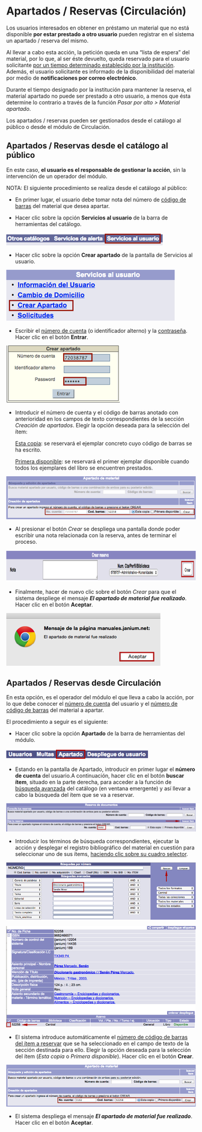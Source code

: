 # Apartados / Reservas (Circulación)

Los usuarios interesados en obtener en préstamo un material que no está disponible **por estar prestado a otro usuario** pueden registrar en el sistema un apartado / reserva del mismo.

Al llevar a cabo esta acción, la petición queda en una “lista de espera” del material, por lo que, al ser éste devuelto, queda reservado para el usuario solicitante <span style="text-decoration: underline;">por un tiempo determinado establecido por la institución</span>. Además, el usuario solicitante es informado de la disponibilidad del material por medio de **notificaciones por correo electrónico**.

Durante el tiempo designado por la institución para mantener la reserva,
el material apartado no puede ser prestado a otro usuario, a menos que
ésta determine lo contrario a través de la función *Pasar por alto &gt;
Material apartado*.

Los apartados / reservas pueden ser gestionados desde el catálogo al
público o desde el módulo de Circulación.

## Apartados / Reservas desde el catálogo al público

En este caso, **el usuario es el responsable de gestionar la acción**,
sin la intervención de un operador del módulo.

NOTA: El siguiente procedimiento se realiza desde el catálogo al
público:

-   En primer lugar, el usuario debe tomar nota del número de <span
    style="text-decoration: underline;">código de barras</span> del
    material que desea apartar.

-   Hacer clic sobre la opción **Servicios al usuario** de la barra de
    herramientas del catálogo.

![Opción Servicios al usuario](Reservas_opac.png)

-   Hacer clic sobre la opción **Crear apartado** de la pantalla de
    Servicios al usuario.

![Opción Crear apartado](Reservas_opac2.png)

-   Escribir el <span style="text-decoration: underline;">número de
    cuenta</span> (o identificador alterno) y la <span
    style="text-decoration: underline;">contraseña</span>. Hacer clic en
    el botón **Entrar**.

![Pantalla de identificación en el catálogo](Reservas_opac3.png)

-   Introducir el número de cuenta y el código de barras anotado con
    anterioridad en los campos de texto correspondientes de la sección
    *Creación de apartados*. Elegir la opción deseada para la selección
    del ítem:

    <span style="text-decoration: underline;">Esta copia</span>: se
    reservará el ejemplar concreto cuyo código de barras se ha escrito.

    <span style="text-decoration: underline;">Primera disponible</span>:
    se reservará el primer ejemplar disponible cuando todos los
    ejemplares del libro se encuentren prestados.

![Pantalla de gestión de apartados / reservas - catálogo](Reservas_opac4.png)

-   Al presionar el botón *Crear* se despliega una pantalla donde poder
    escribir una nota relacionada con la reserva, antes de terminar el
    proceso.

[<img src="Crear_apartado1.png" alt="Crear_apartado1" width="1044" height="85">](Crear_apartado1.png)

-   Finalmente, hacer de nuevo clic sobre el botón *Crear* para que el
    sistema despliege el mensaje ***El apartado de material fue
    realizado***. Hacer clic en el botón **Aceptar**.

[<img src="Crear_apartado2.png" alt="Crear_apartado2"  width="410" height="140">](Crear_apartado2.png)

## Apartados / Reservas desde Circulación

En esta opción, es el operador del módulo el que lleva a cabo la acción,
por lo que debe conocer el <span
style="text-decoration: underline;">número de cuenta</span> del usuario
y el <span style="text-decoration: underline;">número de código de
barras</span> del material a apartar.

El procedimiento a seguir es el siguiente:

-   Hacer clic sobre la opción **Apartado** de la barra de herramientas
    del módulo.

!["Entrada a la función de apartados / reservas](Opcion_reservas.png)

-   Estando en la pantalla de Apartado, introducir en primer lugar el
    **número de cuenta** del usuario.A continuación, hacer clic en el
    botón **buscar ítem**, situado en la parte derecha, para acceder a
    la función de <span style="text-decoration: underline;">búsqueda
    avanzada</span> del catálogo (en ventana emergente) y así llevar a
    cabo la búsqueda del ítem que se va a reservar.

![Búsqueda de ítem para apartado](Busqueda_item_apartado.png)

-   Introducir los términos de búsqueda correspondientes, ejecutar la
    acción y desplegar el registro bibliográfico del material en
    cuestión para seleccionar uno de sus ítems, <span
    style="text-decoration: underline;">haciendo clic sobre su cuadro
    selector</span>.

![Búsqueda de ítem para apartado 2](Busqueda_item_apartado2.png)

![Búsqueda de ítem para apartado 3](Busqueda_item_apartado3.png)

-   El sistema introduce automáticamente el <span
    style="text-decoration: underline;">número de código de barras del
    ítem a reservar</span> que se ha seleccionado en el campo de texto
    de la sección destinada para ello. Elegir la opción deseada para la
    selección del ítem (*Esta copia* o *Primera disponible*). Hacer clic
    en el botón **Crear**.

![Pantalla de gestión de apartados / reservas - Circulación](Reservas_circulacion.png)

-   El sistema despliega el mensaje ***El apartado de material fue
    realizado***. Hacer clic en el botón **Aceptar**.

